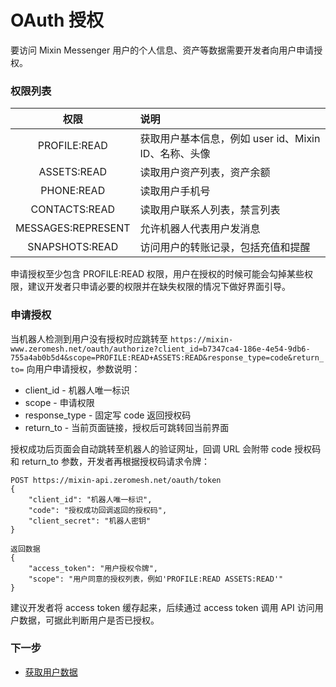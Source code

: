 # OAuth 授权

要访问 Mixin Messenger 用户的个人信息、资产等数据需要开发者向用户申请授权。

### 权限列表
| 权限                 | 说明                                 |
|:------------------:|:----------------------------------|
| PROFILE:READ       | 获取用户基本信息，例如 user id、Mixin ID、名称、头像 |
| ASSETS:READ        | 读取用户资产列表，资产余额                      |
| PHONE:READ         | 读取用户手机号                            |
| CONTACTS:READ      | 读取用户联系人列表，禁言列表                     |
| MESSAGES:REPRESENT | 允许机器人代表用户发消息                       |
| SNAPSHOTS:READ     | 访问用户的转账记录，包括充值和提醒                  |

申请授权至少包含 PROFILE:READ 权限，用户在授权的时候可能会勾掉某些权限，建议开发者只申请必要的权限并在缺失权限的情况下做好界面引导。

### 申请授权
当机器人检测到用户没有授权时应跳转至 `https://mixin-www.zeromesh.net/oauth/authorize?client_id=b7347ca4-186e-4e54-9db6-755a4ab0b5d4&scope=PROFILE:READ+ASSETS:READ&response_type=code&return_to=` 向用户申请授权，参数说明：

- client_id - 机器人唯一标识
- scope - 申请权限
- response_type - 固定写 code 返回授权码
- return_to - 当前页面链接，授权后可跳转回当前界面

授权成功后页面会自动跳转至机器人的验证网址，回调 URL 会附带 code 授权码和 return_to 参数，开发者再根据授权码请求令牌：

```
POST https://mixin-api.zeromesh.net/oauth/token
{
    "client_id": "机器人唯一标识",
    "code": "授权成功回调返回的授权码",
    "client_secret": "机器人密钥"
}

返回数据
{
    "access_token": "用户授权令牌",
    "scope": "用户同意的授权列表，例如'PROFILE:READ ASSETS:READ'"
}
```

建议开发者将 access token 缓存起来，后续通过 access token 调用 API 访问用户数据，可据此判断用户是否已授权。

### 下一步

- [获取用户数据](./oauth)